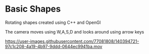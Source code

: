 # Basic Shapes
Rotating shapes created using C++ and OpenGl

The camera moves using W,A,S,D and looks around using arrow keys

https://user-images.githubusercontent.com/77081808/140394721-97c1c208-4a19-4b97-9ddd-0644ec9941ba.mov








